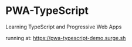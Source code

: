 # PWA-TypeScript
Learning TypeScript and Progressive Web Apps

running at: https://pwa-typescript-demo.surge.sh
